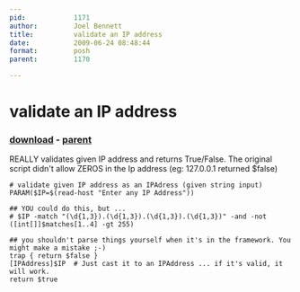 ```yaml
---
pid:            1171
author:         Joel Bennett
title:          validate an IP address
date:           2009-06-24 08:48:44
format:         posh
parent:         1170

---
```


# validate an IP address

### [download](//scripts/1171.ps1) - [parent](//scripts/1170.md)

REALLY validates given IP address and returns True/False.  The original script didn't allow ZEROS in the Ip address (eg: 127.0.0.1 returned $false)


```posh
# validate given IP address as an IPAdress (given string input)
PARAM($IP=$(read-host "Enter any IP Address"))

## YOU could do this, but ...
# $IP -match "(\d{1,3}).(\d{1,3}).(\d{1,3}).(\d{1,3})" -and -not ([int[]]$matches[1..4] -gt 255)

## you shouldn't parse things yourself when it's in the framework. You might make a mistake ;-)
trap { return $false }
[IPAddress]$IP  # Just cast it to an IPAddress ... if it's valid, it will work.
return $true
```
